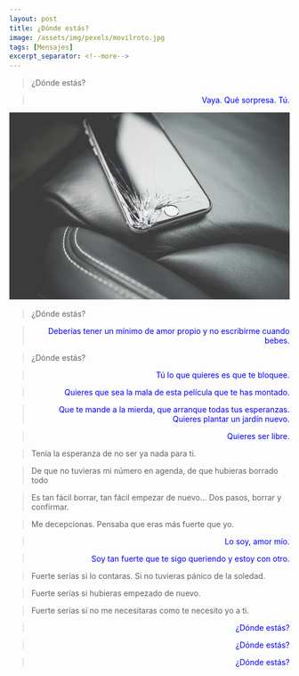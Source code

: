 ```yaml
---
layout: post
title: ¿Dónde estás?
image: /assets/img/pexels/movilroto.jpg
tags: [Mensajes]
excerpt_separator: <!--more-->
---
```


<blockquote>
  <p>¿Dónde estás?</p>
</blockquote>

<blockquote>
 <p style="text-align: right; color:blue;">Vaya. Qué sorpresa. Tú.</p>
</blockquote>

<!--more-->
[![movilroto](/assets/img/pexels/movilroto.jpg)](/assets/img/pexels/movilroto.jpg)

<blockquote>
  <p>¿Dónde estás?</p>
</blockquote>
<blockquote>
 <p style="text-align: right; color:blue;">Deberías tener un mínimo de amor propio y no escribirme cuando bebes.</p>
</blockquote>
<blockquote>
  <p>¿Dónde estás?</p>
</blockquote>
<blockquote>
 <p style="text-align: right; color:blue;">Tú lo que quieres es que te bloquee.</p>
</blockquote>
<blockquote>
 <p style="text-align: right; color:blue;">Quieres que sea la mala de esta película que te has montado.</p>
</blockquote>
<blockquote>
 <p style="text-align: right; color:blue;">Que te mande a la mierda, que arranque todas tus esperanzas. Quieres plantar un jardín nuevo.</p>
</blockquote>
<blockquote>
 <p style="text-align: right; color:blue;">Quieres ser libre.</p>
</blockquote>
<blockquote>
  <p>Tenía la esperanza de no ser ya nada para ti.</p>
</blockquote>
<blockquote>
  <p>De que no tuvieras mi número en agenda, de que hubieras borrado todo</p>
</blockquote>
<blockquote>
  <p>Es tan fácil borrar, tan fácil empezar de nuevo... Dos pasos, borrar y confirmar.</p>
</blockquote>
<blockquote>
  <p>Me decepcionas. Pensaba que eras más fuerte que yo.</p>
</blockquote>
<blockquote>
 <p style="text-align: right; color:blue;">Lo soy, amor mío.</p>
</blockquote>
<blockquote>
 <p style="text-align: right; color:blue;">Soy tan fuerte que te sigo queriendo y estoy con otro.</p>
</blockquote>
<blockquote>
  <p>Fuerte serías si lo contaras. Si no tuvieras pánico de la soledad.</p>
</blockquote>
<blockquote>
  <p>Fuerte serías si hubieras empezado de nuevo.</p>
</blockquote>
<blockquote>
  <p>Fuerte serías si no me necesitaras como te necesito yo a ti.</p>
</blockquote>
<blockquote>
 <p style="text-align: right; color:blue;">¿Dónde estás?</p>
</blockquote>
<blockquote>
 <p style="text-align: right; color:blue;">¿Dónde estás?</p>
</blockquote>
<blockquote>
 <p style="text-align: right; color:blue;">¿Dónde estás?</p>
</blockquote>
